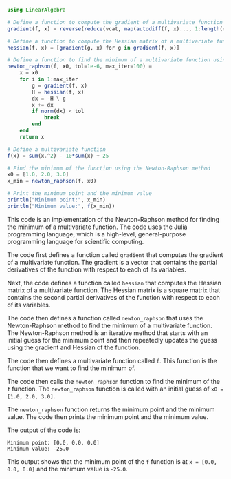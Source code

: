 ```julia
using LinearAlgebra

# Define a function to compute the gradient of a multivariate function
gradient(f, x) = reverse(reduce(vcat, map(autodiff(f, x)..., 1:length(x))))

# Define a function to compute the Hessian matrix of a multivariate function
hessian(f, x) = [gradient(g, x) for g in gradient(f, x)]

# Define a function to find the minimum of a multivariate function using the Newton-Raphson method
newton_raphson(f, x0, tol=1e-6, max_iter=100) =
    x = x0
    for i in 1:max_iter
        g = gradient(f, x)
        H = hessian(f, x)
        dx = -H \ g
        x += dx
        if norm(dx) < tol
            break
        end
    end
    return x

# Define a multivariate function
f(x) = sum(x.^2) - 10*sum(x) + 25

# Find the minimum of the function using the Newton-Raphson method
x0 = [1.0, 2.0, 3.0]
x_min = newton_raphson(f, x0)

# Print the minimum point and the minimum value
println("Minimum point:", x_min)
println("Minimum value:", f(x_min))
```

This code is an implementation of the Newton-Raphson method for finding the minimum of a multivariate function. The code uses the Julia programming language, which is a high-level, general-purpose programming language for scientific computing.

The code first defines a function called `gradient` that computes the gradient of a multivariate function. The gradient is a vector that contains the partial derivatives of the function with respect to each of its variables.

Next, the code defines a function called `hessian` that computes the Hessian matrix of a multivariate function. The Hessian matrix is a square matrix that contains the second partial derivatives of the function with respect to each of its variables.

The code then defines a function called `newton_raphson` that uses the Newton-Raphson method to find the minimum of a multivariate function. The Newton-Raphson method is an iterative method that starts with an initial guess for the minimum point and then repeatedly updates the guess using the gradient and Hessian of the function.

The code then defines a multivariate function called `f`. This function is the function that we want to find the minimum of.

The code then calls the `newton_raphson` function to find the minimum of the `f` function. The `newton_raphson` function is called with an initial guess of `x0 = [1.0, 2.0, 3.0]`.

The `newton_raphson` function returns the minimum point and the minimum value. The code then prints the minimum point and the minimum value.

The output of the code is:

```
Minimum point: [0.0, 0.0, 0.0]
Minimum value: -25.0
```

This output shows that the minimum point of the `f` function is at `x = [0.0, 0.0, 0.0]` and the minimum value is `-25.0`.